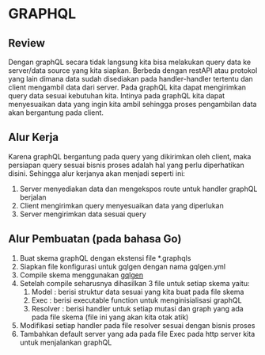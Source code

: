 # GRAPHQL

## Review
Dengan graphQL secara tidak langsung kita bisa melakukan query data ke server/data source yang kita siapkan. Berbeda dengan restAPI atau protokol yang lain dimana data sudah disediakan pada handler-handler tertentu dan client mengambil data dari server. Pada graphQL kita dapat mengirimkan query data sesuai kebutuhan kita. Intinya pada graphQL kita dapat menyesuaikan data yang ingin kita ambil sehingga proses pengambilan data akan bergantung pada client.

## Alur Kerja
Karena graphQL bergantung pada query yang dikirimkan oleh client, maka persiapan query sesuai bisnis proses adalah hal yang perlu diperhatikan disini. Sehingga alur kerjanya akan menjadi seperti ini:
1. Server menyediakan data dan mengekspos route untuk handler graphQL berjalan
2. Client mengirimkan query menyesuaikan data yang diperlukan
3. Server mengirimkan data sesuai query

## Alur Pembuatan (pada bahasa Go)
1. Buat skema graphQL dengan ekstensi file *.graphqls
2. Siapkan file konfigurasi untuk gqlgen dengan nama gqlgen.yml
3. Compile skema menggunakan [gqlgen](https://github.com/99designs/gqlgen)
4. Setelah compile seharusnya dihasilkan 3 file untuk setiap skema yaitu: 
   1. Model : berisi struktur data sesuai yang kita buat pada file skema 
   2. Exec : berisi executable function untuk menginisialisasi graphQL
   3. Resolver : berisi handler untuk setiap mutasi dan graph yang ada pada file skema (file ini yang akan kita otak atik)
5. Modifikasi setiap handler pada file resolver sesuai dengan bisnis proses
6. Tambahkan default server yang ada pada file Exec pada http server kita untuk menjalankan graphQL